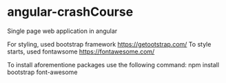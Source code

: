 # angular-crashCourse
Single page web application in angular

For styling, used bootstrap framework https://getootstrap.com/
To style starts, used fontawsome https://fontawesome.com/

To install aforementione packages use the following command: 
  npm install bootstrap font-awesome
